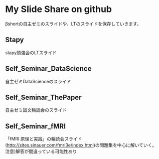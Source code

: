 # My Slide Share on github
βshortの自主ゼミのスライドや、LTのスライドを保存していきます。  

## Stapy
stapy勉強会のLTスライド  


## Self_Seminar_DataScience
自主ゼミDataScienceのスライド  

## Self_Seminar_ThePaper
自主ゼミ論文輪読会のスライド  

## Self_Seminar_fMRI
「fMRI 原理と実践」の輪読会スライド  
(http://sites.sinauer.com/fmri3e/index.html)の問題集を中心に解いていく。  
注意)解答が間違っている可能性あり  

